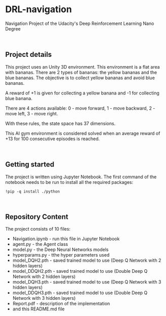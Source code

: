 # DRL-navigation
Navigation Project of the Udacity's Deep Reinforcement Learning Nano Degree

</br>

## Project details
This project uses an Unity 3D environment. This environment is a flat area with bananas. There are 2 types of bananas: the yellow bananas and the blue bananas. The objective is to collect yellow bananas and avoid blue bananas. 

A reward of +1 is given for collecting a yellow banana and -1 for collecting blue banana.

There are 4 actions available: 0 - move forward, 1 - move backward, 2 - move left, 3 - move right.

With these rules, the state space has 37 dimensions.

This AI gym environment is considered solved when an average reward of +13 for 100 consecutive episodes is reached.

</br>

## Getting started
The project is written using Jupyter Notebook.
The first command of the notebook needs to be run to install all the required packages:

```
!pip -q install ./python
```


</br>

## Repository Content
The project consists of 10 files:
* Navigation.ipynb - run this file in Jupyter Notebook
* agent.py - the Agent class
* model.py - the Deep Neural Networks models
* hyperparams.py - tthe hyper parameters used
* model_DQH2.pth - saved trained model to use (Deep Q Network with 2 hidden layers)
* model_DDQH2.pth - saved trained model to use (Double Deep Q Network with 2 hidden layers)
* model_DQH3.pth - saved trained model to use (Deep Q Network with 3 hidden layers)
* model_DDQH3.pth - saved trained model to use (Double Deep Q Network with 3 hidden layers)
* Report.pdf - description of the implementation
* and this README.md file

